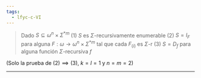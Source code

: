 ```yaml
---
tags:
  - lfyc-c-VI
---
```

> Dado $S\subseteq\omega^n\times\Sigma^{*m}$
> (1) $S$ es $\Sigma$-recursivamente enumerable
> (2) $S=I_F$ para alguna $F:\omega\to\omega^n\times\Sigma^{*m}$ tal que cada $F_{(i)}$ es $\Sigma$-r
> (3) $S=D_f$ para alguna función $\Sigma$-recursiva $f$

(Solo la prueba de $(2)\implies(3)$, $k=l=1$ y $n=m=2$)

---
